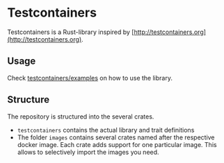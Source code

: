 # Testcontainers

Testcontainers is a Rust-library inspired by [http://testcontainers.org](http://testcontainers.org).

## Usage

Check [testcontainers/examples](./testcontainers/examples) on how to use the library.

## Structure

The repository is structured into the several crates.

- `testcontainers` contains the actual library and trait definitions
- The folder `images` contains several crates named after the respective docker image. Each crate adds support for one particular image. This allows to selectively import the images you need.
